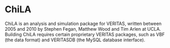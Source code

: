 ChiLA
=====

ChiLA is an analysis and simulation package for VERITAS, written between 2005
and 2010 by Stephen Fegan, Matthew Wood and Tim Arlen at UCLA. Building ChiLA
requires certain proprietary VERITAS packages, such as VBF (the data format)
and VERITASDB (the MySQL database interface).
